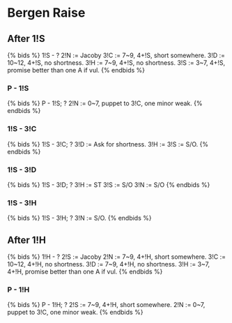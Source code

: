 # Bergen Raise

## After 1!S
{% bids %}
1!S - ?
2!N  := Jacoby
3!C  := 7~9, 4+!S, short somewhere.
3!D  := 10~12, 4+!S, no shortness.
3!H  := 7~9, 4+!S, no shortness.
3!S  := 3~7, 4+!S, promise better than one A if vul.
{% endbids %}

### P - 1!S
{% bids %}
P - 1!S; ?
2!N  := 0~7, puppet to 3!C, one minor weak.
{% endbids %}

### 1!S - 3!C
{% bids %}
1!S - 3!C; ?
3!D  := Ask for shortness.
3!H  :=
3!S  := S/O.
{% endbids %}

### 1!S - 3!D
{% bids %}
1!S - 3!D; ?
3!H  := ST
3!S  := S/O
3!N  := S/O
{% endbids %}

### 1!S - 3!H
{% bids %}
1!S - 3!H; ?
3!N  := S/O.
{% endbids %}

## After 1!H
{% bids %}
1!H - ?
2!S  := Jacoby
2!N  := 7~9, 4+!H, short somewhere.
3!C  := 10~12, 4+!H, no shortness.
3!D  := 7~9, 4+!H, no shortness.
3!H  := 3~7, 4+!H, promise better than one A if vul.
{% endbids %}

### P - 1!H
{% bids %}
P - 1!H; ?
2!S  := 7~9, 4+!H, short somewhere.
2!N  := 0~7, puppet to 3!C, one minor weak.
{% endbids %}
